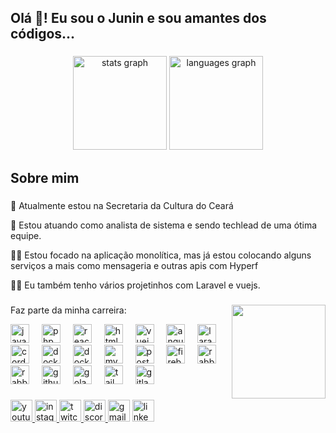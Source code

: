 <h2 align="left">Olá 👋! Eu sou o Junin e sou amantes dos códigos...</h2>

###

<div align="center">
  <img src="https://github-readme-stats.vercel.app/api?username=junior-shyko&show_icons=true&include_all_commits=true&count_private=true" height="150" alt="stats graph"  />
  <img src="https://github-readme-stats.vercel.app/api/top-langs?username=junior-shyko&locale=en&hide_title=false&layout=compact&card_width=420&langs_count=15&hide_border=false" height="150" alt="languages graph"  />
</div>

###
<h2>Sobre mim</h2>

###


###

<p>🚧 Atualmente estou na Secretaria da Cultura do Ceará</p>
<p>👷 Estou atuando como analista de sistema e sendo techlead de uma ótima equipe.</p>
<p>🧑‍💻 Estou focado na aplicação monolítica, mas já estou colocando alguns serviços a mais como mensageria e outras apis com Hyperf</p>
<p>🧑‍💻 Eu também tenho vários projetinhos com Laravel e vuejs.</p>

###



###

<img align="right" height="150" src="https://i.imgflip.com/65efzo.gif"  />

###

<div align="left">
  <p>Faz parte da minha carreira:</p>
  <img src="https://cdn.jsdelivr.net/gh/devicons/devicon/icons/javascript/javascript-original.svg" height="30" alt="javascript logo"  />
  <img width="12" />
  <img src="https://cdn.jsdelivr.net/gh/devicons/devicon/icons/php/php-original.svg" height="30" alt="php logo"  />
  <img width="12" />
  <img src="https://cdn.jsdelivr.net/gh/devicons/devicon/icons/react/react-original.svg" height="30" alt="react logo"  />
  <img width="12" />
  <img src="https://cdn.jsdelivr.net/gh/devicons/devicon/icons/html5/html5-original.svg" height="30" alt="html5 logo"  />
  <img width="12" />
  <img src="https://cdn.jsdelivr.net/gh/devicons/devicon/icons/vuejs/vuejs-original.svg" height="30" alt="vuejs logo"  />
  <img width="12" />
  <img src="https://cdn.jsdelivr.net/gh/devicons/devicon/icons/angular/angular-original.svg" height="30" alt="angular logo"  />
  <img width="12" />
  <img src="https://cdn.jsdelivr.net/gh/devicons/devicon/icons/laravel/laravel-original.svg" height="30" alt="laravel logo"  />
  <img width="12" />
  <img src="https://www.vectorlogo.zone/logos/apache_cordova/apache_cordova-icon.svg" height="30" alt="cordova logo"  />
  <img width="12" />
  <img src="https://www.vectorlogo.zone/logos/docker/docker-icon.svg" height="30" alt="docker logo"  />
  <img width="12" />
  <img src="https://www.vectorlogo.zone/logos/ionicframework/ionicframework-ar21.svg" height="30" alt="docker logo"  />
  <img width="12" />
  <img src="https://www.vectorlogo.zone/logos/mysql/mysql-horizontal.svg" height="30" alt="mysql logo"  />
  <img width="12" />
  <img src="https://www.vectorlogo.zone/logos/postgresql/postgresql-ar21.svg" height="30" alt="postgres logo"  />
  <img width="12" />
  <img src="https://www.vectorlogo.zone/logos/firebase/firebase-ar21.svg" height="30" alt="firebase logo"  />
  <img width="12" />
  <img src="https://www.vectorlogo.zone/logos/rabbitmq/rabbitmq-ar21.svg" height="30" alt="rabbitmq logo"  />
  <img width="12" />
  <img src="https://www.vectorlogo.zone/logos/digitalocean/digitalocean-ar21.svg" height="30" alt="rabbitmq logo"  />
  <img width="12" />
  <img src="https://www.vectorlogo.zone/logos/github/github-tile.svg" height="30" alt="github logo"  />
  <img width="12" />
  <img src="https://www.vectorlogo.zone/logos/golang/golang-ar21.svg" height="30" alt="golang logo"  />
  <img width="12" />
  <img src="https://www.vectorlogo.zone/logos/tailwindcss/tailwindcss-ar21.svg" height="30" alt="tailwindcss logo"  />
  <img width="12" />
  <img src="https://www.vectorlogo.zone/logos/gitlab/gitlab-ar21.svg" height="30" alt="gitlab logo"  />

</div>

###

<div align="left">
  <a href="https://www.youtube.com/@juindev" target="_blank">
  <img src="https://img.shields.io/static/v1?message=Youtube&logo=youtube&label=&color=FF0000&logoColor=white&labelColor=&style=for-the-badge" height="35" alt="youtube logo"  />
  </a>  
  <a href="https://www.instagram.com/junioroliveira.shyko/reels/" target="_blank">
  <img src="https://img.shields.io/static/v1?message=Instagram&logo=instagram&label=&color=E4405F&logoColor=white&labelColor=&style=for-the-badge" height="35" alt="instagram logo"  />
  </a>  
  <a href="https://www.twitch.tv/juinoliveira" target="_blank">
  <img src="https://img.shields.io/static/v1?message=Twitch&logo=twitch&label=&color=9146FF&logoColor=white&labelColor=&style=for-the-badge" height="35" alt="twitch logo"  />
  </a>  
  <a href="https://discord.com/channels/junioroliveira0511" target="_blank">
  <img src="https://img.shields.io/static/v1?message=Discord&logo=discord&label=&color=7289DA&logoColor=white&labelColor=&style=for-the-badge" height="35" alt="discord logo"  />
  </a>
  <img src="https://img.shields.io/static/v1?message=Gmail&logo=gmail&label=&color=D14836&logoColor=white&labelColor=&style=for-the-badge" height="35" alt="gmail logo"  />  
  <a href="https://www.linkedin.com/in/junior-oliveira-13581042/" target="_blank">
  <img src="https://img.shields.io/static/v1?message=LinkedIn&logo=linkedin&label=&color=0077B5&logoColor=white&labelColor=&style=for-the-badge" height="35" alt="linkedin logo"  />
   </a>
</div>

###

<br clear="both">

###
